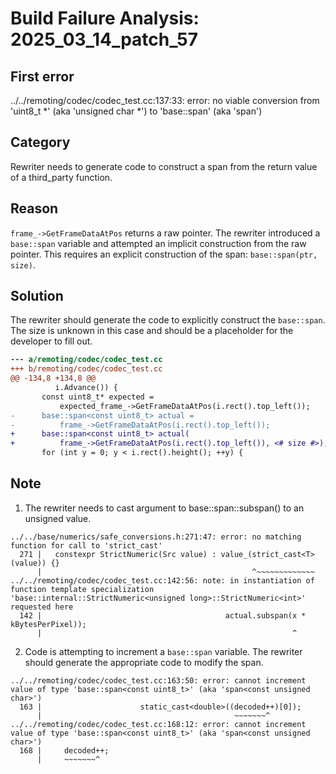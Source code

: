 # Build Failure Analysis: 2025_03_14_patch_57

## First error

../../remoting/codec/codec_test.cc:137:33: error: no viable conversion from 'uint8_t *' (aka 'unsigned char *') to 'base::span<const uint8_t>' (aka 'span<const unsigned char>')

## Category
Rewriter needs to generate code to construct a span from the return value of a third_party function.

## Reason
`frame_->GetFrameDataAtPos` returns a raw pointer. The rewriter introduced a `base::span` variable and attempted an implicit construction from the raw pointer. This requires an explicit construction of the span: `base::span(ptr, size)`.

## Solution
The rewriter should generate the code to explicitly construct the `base::span`. The size is unknown in this case and should be a placeholder for the developer to fill out.

```diff
--- a/remoting/codec/codec_test.cc
+++ b/remoting/codec/codec_test.cc
@@ -134,8 +134,8 @@
          i.Advance()) {
       const uint8_t* expected =
           expected_frame_->GetFrameDataAtPos(i.rect().top_left());
-      base::span<const uint8_t> actual =
-          frame_->GetFrameDataAtPos(i.rect().top_left());
+      base::span<const uint8_t> actual(
+          frame_->GetFrameDataAtPos(i.rect().top_left()), <# size #>);
       for (int y = 0; y < i.rect().height(); ++y) {

```

## Note
1. The rewriter needs to cast argument to base::span::subspan() to an unsigned value.
```
../../base/numerics/safe_conversions.h:271:47: error: no matching function for call to 'strict_cast'
  271 |   constexpr StrictNumeric(Src value) : value_(strict_cast<T>(value)) {}
      |                                               ^~~~~~~~~~~~~~
../../remoting/codec/codec_test.cc:142:56: note: in instantiation of function template specialization 'base::internal::StrictNumeric<unsigned long>::StrictNumeric<int>' requested here
  142 |                                         actual.subspan(x * kBytesPerPixel));
      |                                                        ^
```

2. Code is attempting to increment a `base::span` variable. The rewriter should generate the appropriate code to modify the span.
```
../../remoting/codec/codec_test.cc:163:50: error: cannot increment value of type 'base::span<const uint8_t>' (aka 'span<const unsigned char>')
  163 |                      static_cast<double>((decoded++)[0]);
      |                                           ~~~~~~~^
../../remoting/codec/codec_test.cc:168:12: error: cannot increment value of type 'base::span<const uint8_t>' (aka 'span<const unsigned char>')
  168 |     decoded++;
      |     ~~~~~~~^